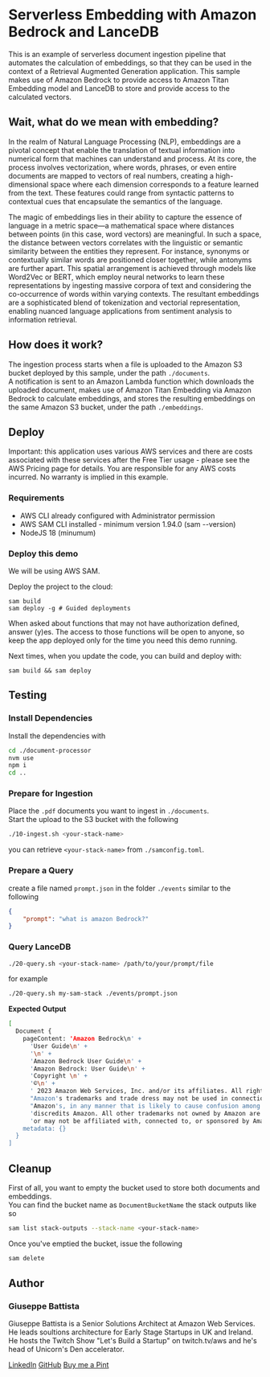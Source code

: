 # Serverless Embedding with Amazon Bedrock and LanceDB

This is an example of serverless document ingestion pipeline that automates the calculation of embeddings, so that they can be used in the context of a Retrieval Augmented Generation application. This sample makes use of Amazon Bedrock to provide access to Amazon Titan Embedding model and LanceDB to store and provide access to the calculated vectors.

## Wait, what do we mean with embedding?

In the realm of Natural Language Processing (NLP), embeddings are a pivotal concept that enable the translation of textual information into numerical form that machines can understand and process. At its core, the process involves vectorization, where words, phrases, or even entire documents are mapped to vectors of real numbers, creating a high-dimensional space where each dimension corresponds to a feature learned from the text. These features could range from syntactic patterns to contextual cues that encapsulate the semantics of the language.

The magic of embeddings lies in their ability to capture the essence of language in a metric space—a mathematical space where distances between points (in this case, word vectors) are meaningful. In such a space, the distance between vectors correlates with the linguistic or semantic similarity between the entities they represent. For instance, synonyms or contextually similar words are positioned closer together, while antonyms are further apart. This spatial arrangement is achieved through models like Word2Vec or BERT, which employ neural networks to learn these representations by ingesting massive corpora of text and considering the co-occurrence of words within varying contexts. The resultant embeddings are a sophisticated blend of tokenization and vectorial representation, enabling nuanced language applications from sentiment analysis to information retrieval.

## How does it work?
The ingestion process starts when a file is uploaded to the Amazon S3 bucket deployed by this sample, under the path `./documents`.  
A notification is sent to an Amazon Lambda function which downloads the uploaded document, makes use of Amazon Titan Embedding via Amazon Bedrock to calculate embeddings, and stores the resulting embeddings on the same Amazon S3 bucket, under the path `./embeddings`. 

## Deploy
Important: this application uses various AWS services and there are costs associated with these services after the Free Tier usage - please see the AWS Pricing page for details. You are responsible for any AWS costs incurred. No warranty is implied in this example.

### Requirements

- AWS CLI already configured with Administrator permission
- AWS SAM CLI installed - minimum version 1.94.0 (sam --version)
- NodeJS 18 (minumum)

### Deploy this demo

We will be using AWS SAM.

Deploy the project to the cloud:

```
sam build
sam deploy -g # Guided deployments
```

When asked about functions that may not have authorization defined, answer (y)es. The access to those functions will be open to anyone, so keep the app deployed only for the time you need this demo running.

Next times, when you update the code, you can build and deploy with:

```
sam build && sam deploy
```

## Testing

### Install Dependencies
Install the dependencies with  
```bash
cd ./document-processor
nvm use
npm i
cd ..
```

### Prepare for Ingestion
Place the `.pdf` documents you want to ingest in `./documents`.  
Start the upload to the S3 bucket with the following  
```bash
./10-ingest.sh <your-stack-name>
```
you can retrieve `<your-stack-name>` from `./samconfig.toml`.  

### Prepare a Query
create a file named `prompt.json` in the folder `./events` similar to the following
```json
{
    "prompt": "what is amazon Bedrock?"
}
```

### Query LanceDB
```bash
./20-query.sh <your-stack-name> /path/to/your/prompt/file
```
for example
```bash
./20-query.sh my-sam-stack ./events/prompt.json
```

**Expected Output**
```bash
[
  Document {
    pageContent: 'Amazon Bedrock\n' +
      'User Guide\n' +
      '\n' +
      'Amazon Bedrock User Guide\n' +
      'Amazon Bedrock: User Guide\n' +
      'Copyright \n' +
      '©\n' +
      ' 2023 Amazon Web Services, Inc. and/or its affiliates. All rights reserved.\n' +
      "Amazon's trademarks and trade dress may not be used in connection with any product or service that is not \n" +
      "Amazon's, in any manner that is likely to cause confusion among customers, or in any manner that disparages or \n" +
      'discredits Amazon. All other trademarks not owned by Amazon are the property of their respective owners, who may \n' +
      'or may not be affiliated with, connected to, or sponsored by Amazon.',
    metadata: {}
  }
]
```

## Cleanup
First of all, you want to empty the bucket used to store both documents and embeddings.  
You can find the bucket name as `DocumentBucketName` the stack outputs like so
```bash
sam list stack-outputs --stack-name <your-stack-name>
```

Once you've emptied the bucket, issue the following
```bash
sam delete
```

## Author
### Giuseppe Battista
Giuseppe Battista is a Senior Solutions Architect at Amazon Web Services. He leads soultions architecture for Early Stage Startups in UK and Ireland. He hosts the Twitch Show \"Let's Build a Startup\" on twitch.tv/aws and he's head of Unicorn's Den accelerator.  

[LinkedIn](https://www.linkedin.com/in/giusedroid/)
[GitHub](https://github.com/giusedroid)
[Buy me a Pint](https://monzo.me/giusebattista?amount=7)
